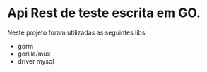 #  Api Rest de teste escrita em GO.
Neste projeto foram utilizadas as seguintes libs:

* gorm
* gorilla/mux
* driver mysql
